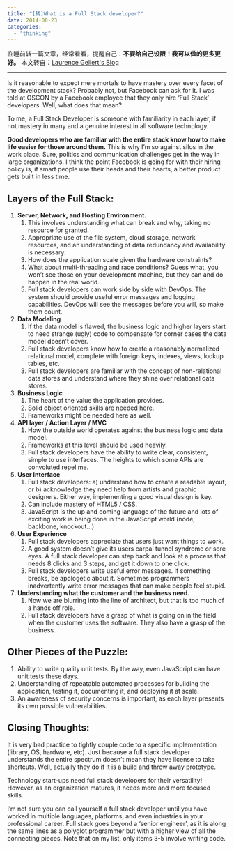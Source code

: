 ```yaml
---
title: "[转]What is a Full Stack developer?"
date: 2014-08-23
categories: 
  - "thinking"
---
```


临睡前转一篇文章，经常看看，提醒自己：**不要给自己设限！我可以做的更多更好。** 本文转自：[Laurence Gellert's Blog](http://www.laurencegellert.com/2012/08/what-is-a-full-stack-developer/ "What is a Full Stack developer?")

* * *

Is it reasonable to expect mere mortals to have mastery over every facet of the development stack? Probably not, but Facebook can ask for it. I was told at OSCON by a Facebook employee that they only hire ‘Full Stack’ developers. Well, what does that mean?

To me, a Full Stack Developer is someone with familiarity in each layer, if not mastery in many and a genuine interest in all software technology.

**Good developers who are familiar with the entire stack know how to make life easier for those around them.** This is why I’m so against silos in the work place. Sure, politics and communication challenges get in the way in large organizations. I think the point Facebook is going for with their hiring policy is, if smart people use their heads and their hearts, a better product gets built in less time.

<!--more-->

## Layers of the Full Stack:


1. **Server, Network, and Hosting Environment.**
    1. This involves understanding what can break and why, taking no resource for granted.
    2. Appropriate use of the file system, cloud storage, network resources, and an understanding of data redundancy and availability is necessary.
    3. How does the application scale given the hardware constraints?
    4. What about multi-threading and race conditions? Guess what, you won’t see those on your development machine, but they can and do happen in the real world.
    5. Full stack developers can work side by side with DevOps. The system should provide useful error messages and logging capabilities. DevOps will see the messages before you will, so make them count.
2. **Data Modeling**
    1. If the data model is flawed, the business logic and higher layers start to need strange (ugly) code to compensate for corner cases the data model doesn’t cover.
    2. Full stack developers know how to create a reasonably normalized relational model, complete with foreign keys, indexes, views, lookup tables, etc.
    3. Full stack developers are familiar with the concept of non-relational data stores and understand where they shine over relational data stores.
3. **Business Logic**
    1. The heart of the value the application provides.
    2. Solid object oriented skills are needed here.
    3. Frameworks might be needed here as well.
4. **API layer / Action Layer / MVC**
    1. How the outside world operates against the business logic and data model.
    2. Frameworks at this level should be used heavily.
    3. Full stack developers have the ability to write clear, consistent, simple to use interfaces. The heights to which some APIs are convoluted repel me.
5. **User Interface**
    1. Full stack developers: a) understand how to create a readable layout, or b) acknowledge they need help from artists and graphic designers. Either way, implementing a good visual design is key.
    2. Can include mastery of HTML5 / CSS.
    3. JavaScript is the up and coming language of the future and lots of exciting work is being done in the JavaScript world (node, backbone, knockout…)
6. **User Experience**
    1. Full stack developers appreciate that users just want things to work.
    2. A good system doesn’t give its users carpal tunnel syndrome or sore eyes. A full stack developer can step back and look at a process that needs 8 clicks and 3 steps, and get it down to one click.
    3. Full stack developers write useful error messages. If something breaks, be apologetic about it. Sometimes programmers inadvertently write error messages that can make people feel stupid.
7. **Understanding what the customer and the business need.**
    1. Now we are blurring into the line of architect, but that is too much of a hands off role.
    2. Full stack developers have a grasp of what is going on in the field when the customer uses the software. They also have a grasp of the business.

## Other Pieces of the Puzzle:

1. Ability to write quality unit tests. By the way, even JavaScript can have unit tests these days.
2. Understanding of repeatable automated processes for building the application, testing it, documenting it, and deploying it at scale.
3. An awareness of security concerns is important, as each layer presents its own possible vulnerabilities.

## Closing Thoughts:

It is very bad practice to tightly couple code to a specific implementation (library, OS, hardware, etc). Just because a full stack developer understands the entire spectrum doesn’t mean they have license to take shortcuts. Well, actually they do if it is a build and throw away prototype.

Technology start-ups need full stack developers for their versatility! However, as an organization matures, it needs more and more focused skills.

I’m not sure you can call yourself a full stack developer until you have worked in multiple languages, platforms, and even industries in your professional career. Full stack goes beyond a ‘senior engineer’, as it is along the same lines as a polyglot programmer but with a higher view of all the connecting pieces. Note that on my list, only items 3-5 involve writing code.
